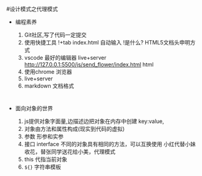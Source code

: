 #设计模式之代理模式


- 编程素养
    1. Git社区,写了代码一定提交
    2. 使用快捷工具
        !+tab index.html 自动输入
        !是什么? HTML5文档头申明方式
    3. vscode 最好的编辑器
        live+server
        http://127.0.0.1:5500/js/send_flower/index.html
        html
    4. 使用chrome 浏览器
    5. live+server
    6. markdown 文档格式
        # <h1></h1>

- 面向对象的世界
    1. js提供对象字面量,边描述边把对象在内存中创建
        key:value,
    2. 对象由方法和属性构成(现实到代码的虚拟)
    3. 参数 形参和实参
    4. 接口 interface
        不同的对象具有相同的方法，可以互换使用
        小红代替小妹收花，替张同学送花给小美，代理模式
    5. this 代指当前对象
    6. `${}` 字符串模板